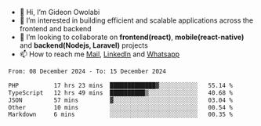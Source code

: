 - 👋 Hi, I’m Gideon Owolabi
- 👀 I’m interested in building efficient and scalable applications across the frontend and backend
- 💞️ I’m looking to collaborate on <b>frontend(react)</b>, <b>mobile(react-native)</b> and <b>backend(Nodejs, Laravel)</b> projects
- 📫 How to reach me <a href="mailto:gideoniyin2021@gmail.com">Mail</a>, <a href="https://www.linkedin.com/in/gideon-owolabi-9b667a232/">LinkedIn</a> and <a href="https://wa.me/2348055377085">Whatsapp</a>

<!---
gude1/gude1 is a ✨ special ✨ repository because its `README.md` (this file) appears on your GitHub profile.
You can click the Preview link to take a look at your changes.
--->

<!--START_SECTION:waka-->

```txt
From: 08 December 2024 - To: 15 December 2024

PHP          17 hrs 23 mins  █████████████▓░░░░░░░░░░░   55.14 %
TypeScript   12 hrs 49 mins  ██████████▒░░░░░░░░░░░░░░   40.68 %
JSON         57 mins         ▓░░░░░░░░░░░░░░░░░░░░░░░░   03.04 %
Other        10 mins         ░░░░░░░░░░░░░░░░░░░░░░░░░   00.54 %
Markdown     6 mins          ░░░░░░░░░░░░░░░░░░░░░░░░░   00.35 %
```

<!--END_SECTION:waka-->
